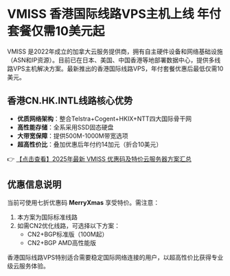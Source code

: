 # VMISS 香港国际线路VPS主机上线 年付套餐仅需10美元起

VMISS 是2022年成立的加拿大云服务提供商，拥有自主硬件设备和网络基础设施（ASN和IP资源）。目前已在日本、美国、中国香港等地部署数据中心，提供多线路VPS主机解决方案。最新推出的香港国际线路VPS，年付套餐优惠后最低仅需10美元。

## 香港CN.HK.INTL线路核心优势

- **优质网络架构**：整合Telstra+Cogent+HKIX+NTT四大国际骨干网
- **高性能存储**：全系采用SSD固态硬盘
- **大带宽保障**：提供500M-1000M带宽选项
- **超高性价比**：叠加优惠后年付约14加元（折合10美元）

👉 [【点击查看】2025年最新 VMISS 优惠码及特价云服务器方案汇总](https://bit.ly/Vmiss)

## 优惠信息说明

当前可使用七折优惠码 **MerryXmas** 享受特价。需注意：
1. 本方案为国际标准线路
2. 如需CN2优化线路，可选择以下方案：
   - CN2+BGP标准版（100M起）
   - CN2+BGP AMD高性能版

香港国际线路VPS特别适合需要稳定国际网络连接的用户，以超高性价比获得专业级云服务体验。